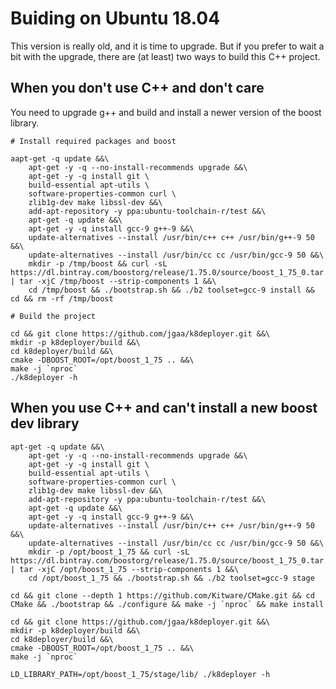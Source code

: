 # Buiding on Ubuntu 18.04

This version is really old, and it is time to upgrade. But if you prefer to wait a bit with the upgrade, there are (at least) two ways to build this C++ project.

## When you don't use C++ and don't care

You need to upgrade g++ and build and install a newer version of the boost library.

```
# Install required packages and boost

aapt-get -q update &&\
    apt-get -y -q --no-install-recommends upgrade &&\
    apt-get -y -q install git \
    build-essential apt-utils \
    software-properties-common curl \
    zlib1g-dev make libssl-dev &&\
    add-apt-repository -y ppa:ubuntu-toolchain-r/test &&\
    apt-get -q update &&\
    apt-get -y -q install gcc-9 g++-9 &&\
    update-alternatives --install /usr/bin/c++ c++ /usr/bin/g++-9 50 &&\
    update-alternatives --install /usr/bin/cc cc /usr/bin/gcc-9 50 &&\
    mkdir -p /tmp/boost && curl -sL https://dl.bintray.com/boostorg/release/1.75.0/source/boost_1_75_0.tar.bz2 | tar -xjC /tmp/boost --strip-components 1 &&\
    cd /tmp/boost && ./bootstrap.sh && ./b2 toolset=gcc-9 install && cd && rm -rf /tmp/boost
    
# Build the project

cd && git clone https://github.com/jgaa/k8deployer.git &&\
mkdir -p k8deployer/build &&\
cd k8deployer/build &&\
cmake -DBOOST_ROOT=/opt/boost_1_75 .. &&\
make -j `nproc`
./k8deployer -h

```

## When you use C++ and can't install a new boost dev library

```
apt-get -q update &&\
    apt-get -y -q --no-install-recommends upgrade &&\
    apt-get -y -q install git \
    build-essential apt-utils \
    software-properties-common curl \
    zlib1g-dev make libssl-dev &&\
    add-apt-repository -y ppa:ubuntu-toolchain-r/test &&\
    apt-get -q update &&\
    apt-get -y -q install gcc-9 g++-9 &&\
    update-alternatives --install /usr/bin/c++ c++ /usr/bin/g++-9 50 &&\
    update-alternatives --install /usr/bin/cc cc /usr/bin/gcc-9 50 &&\
    mkdir -p /opt/boost_1_75 && curl -sL https://dl.bintray.com/boostorg/release/1.75.0/source/boost_1_75_0.tar.bz2 | tar -xjC /opt/boost_1_75 --strip-components 1 &&\
    cd /opt/boost_1_75 && ./bootstrap.sh && ./b2 toolset=gcc-9 stage

cd && git clone --depth 1 https://github.com/Kitware/CMake.git && cd CMake && ./bootstrap && ./configure && make -j `nproc` && make install

cd && git clone https://github.com/jgaa/k8deployer.git &&\
mkdir -p k8deployer/build &&\
cd k8deployer/build &&\
cmake -DBOOST_ROOT=/opt/boost_1_75 .. &&\
make -j `nproc`

LD_LIBRARY_PATH=/opt/boost_1_75/stage/lib/ ./k8deployer -h

```
